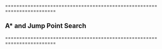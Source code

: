 ========================================================================
## A\* and Jump Point Search  
========================================================================

